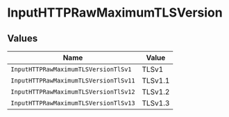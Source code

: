 # InputHTTPRawMaximumTLSVersion


## Values

| Name                                  | Value                                 |
| ------------------------------------- | ------------------------------------- |
| `InputHTTPRawMaximumTLSVersionTlSv1`  | TLSv1                                 |
| `InputHTTPRawMaximumTLSVersionTlSv11` | TLSv1.1                               |
| `InputHTTPRawMaximumTLSVersionTlSv12` | TLSv1.2                               |
| `InputHTTPRawMaximumTLSVersionTlSv13` | TLSv1.3                               |